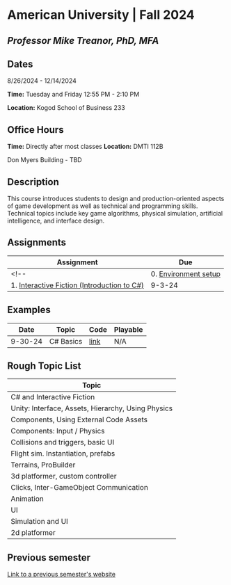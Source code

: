 # American University | Fall 2024
## *Professor Mike Treanor, PhD, MFA*

## Dates
8/26/2024 - 12/14/2024

**Time:** Tuesday and Friday 12:55 PM - 2:10 PM

**Location:** Kogod School of Business 233

## Office Hours

**Time:** Directly after most classes
**Location:** DMTI 112B

Don Myers Building - TBD

## Description
This course introduces students to design and production-oriented aspects of game development as well as technical and programming skills. Technical topics include key game algorithms, physical simulation, artificial intelligence, and interface design.

<!-- ![The test image](images/test.png) -->

<!-- <img src="./images/test.png" width="100"> -->

## Assignments

| Assignment | Due |
| --- | --- |
<!-- | 0. [Environment setup](./assignments/setup.html) | TBD | -->
| 1. [Interactive Fiction (Introduction to C#)](./assignments/if.html) | 9-3-24 |

## Examples

| Date | Topic | Code | Playable |
| --- | --- | --- | --- |
| 9-30-24 | C# Basics | [link](https://dotnetfiddle.net/30nCwA) | N/A |

## Rough Topic List

| Topic | 
| --- |
| C# and Interactive Fiction |
| Unity: Interface, Assets, Hierarchy, Using Physics |
| Components, Using External Code Assets |
| Components: Input / Physics |
| Collisions and triggers, basic UI |
| Flight sim. Instantiation, prefabs |
| Terrains, ProBuilder |
| 3d platformer, custom controller |
| Clicks, Inter-GameObject Communication |
| Animation |
| UI |
| Simulation and UI |
| 2d platformer |

## Previous semester
[Link to a previous semester's website](https://github.com/mtreanor/csc470-fall2023/blob/main/README.md)